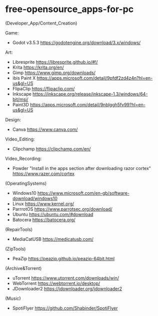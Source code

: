 # free-opensource_apps-for-pc

(Developer_App/Content_Creation)

Game:
- Godot v3.5.3 https://godotengine.org/download/3.x/windows/

Art:
- Libresprite https://libresprite.github.io/#!/
- Krita https://krita.org/en/
- Gimp https://www.gimp.org/downloads/
- ibis Paint X https://apps.microsoft.com/detail/9pfdf2zd4z4n?hl=en-us&gl=US
- FlipaClip https://flipaclip.com/
- Inkscape https://inkscape.org/release/inkscape-1.3/windows/64-bit/msi/
- Paint3D https://apps.microsoft.com/detail/9nblggh5fv99?hl=en-us&gl=US

Design:
- Canva https://www.canva.com/

Video_Editing:
- Clipchamp https://clipchamp.com/en/

Video_Recording:
- Powder "Install in the apps section after downloading razor cortex" https://www.razer.com/cortex

(OperatingSystems)
- Windows10 https://www.microsoft.com/en-gb/software-download/windows10
- Linux https://www.kernel.org/
- ParrrotOS https://www.parrotsec.org/download/
- Ubuntu https://ubuntu.com/#download
- Batocera https://batocera.org/

(RepairTools)
- MediaCatUSB https://medicatusb.com/

(ZipTools)
- PeaZip https://peazip.github.io/peazip-64bit.html

(Archive&Torrent)
- uTorrent https://www.utorrent.com/downloads/win/
- WebTorrent https://webtorrent.io/desktop/
- JDownloader2 https://jdownloader.org/jdownloader2

(Music)
- SpotiFlyer https://github.com/Shabinder/SpotiFlyer

